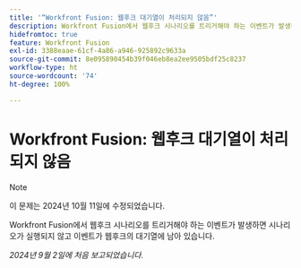 ```yaml
---
title: '“Workfront Fusion: 웹후크 대기열이 처리되지 않음”'
description: Workfront Fusion에서 웹후크 시나리오를 트리거해야 하는 이벤트가 발생하면 시나리오가 실행되지 않고 이벤트가 웹후크의 대기열에 남아 있습니다.
hidefromtoc: true
feature: Workfront Fusion
exl-id: 3388eaae-61cf-4a86-a946-925892c9633a
source-git-commit: 8e095890454b39f046eb8ea2ee9505bdf25c8237
workflow-type: ht
source-wordcount: '74'
ht-degree: 100%

---
```


# Workfront Fusion: 웹후크 대기열이 처리되지 않음

>[!NOTE]
>
>이 문제는 2024년 10월 11일에 수정되었습니다.

Workfront Fusion에서 웹후크 시나리오를 트리거해야 하는 이벤트가 발생하면 시나리오가 실행되지 않고 이벤트가 웹후크의 대기열에 남아 있습니다.

_2024년 9월 2일에 처음 보고되었습니다._
